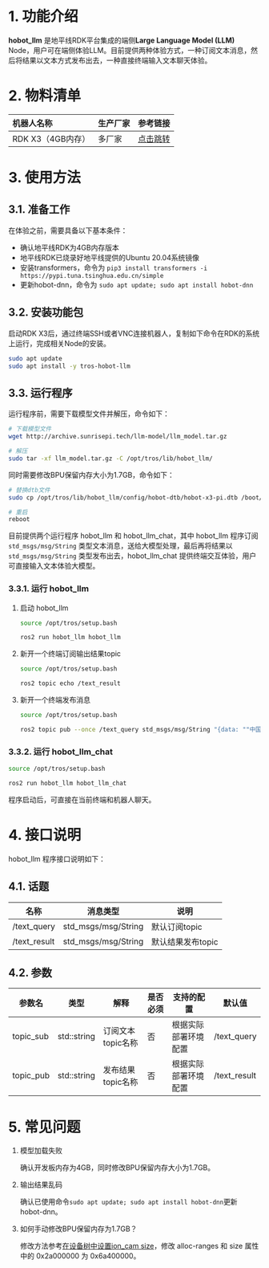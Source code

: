 # 1. 功能介绍

**hobot_llm** 是地平线RDK平台集成的端侧**Large Language Model (LLM)** Node，用户可在端侧体验LLM。目前提供两种体验方式，一种订阅文本消息，然后将结果以文本方式发布出去，一种直接终端输入文本聊天体验。

# 2. 物料清单

| 机器人名称        | 生产厂家 | 参考链接                                       |
| :---------------- | -------- | ---------------------------------------------- |
| RDK X3（4GB内存） | 多厂家   | [点击跳转](https://developer.horizon.cc/rdkx3) |

# 3. 使用方法

## 3.1. 准备工作

在体验之前，需要具备以下基本条件：

- 确认地平线RDK为4GB内存版本
- 地平线RDK已烧录好地平线提供的Ubuntu 20.04系统镜像
- 安装transformers，命令为 `pip3 install transformers -i https://pypi.tuna.tsinghua.edu.cn/simple`
- 更新hobot-dnn，命令为 `sudo apt update; sudo apt install hobot-dnn`

## 3.2. 安装功能包

启动RDK X3后，通过终端SSH或者VNC连接机器人，复制如下命令在RDK的系统上运行，完成相关Node的安装。

```bash
sudo apt update
sudo apt install -y tros-hobot-llm
```

## 3.3. 运行程序

运行程序前，需要下载模型文件并解压，命令如下：

```bash
# 下载模型文件
wget http://archive.sunrisepi.tech/llm-model/llm_model.tar.gz

# 解压
sudo tar -xf llm_model.tar.gz -C /opt/tros/lib/hobot_llm/
```

同时需要修改BPU保留内存大小为1.7GB，命令如下：

```bash
# 替换dtb文件
sudo cp /opt/tros/lib/hobot_llm/config/hobot-dtb/hobot-x3-pi.dtb /boot/hobot/

# 重启
reboot
```

目前提供两个运行程序 hobot_llm 和 hobot_llm_chat，其中 hobot_llm 程序订阅 `std_msgs/msg/String` 类型文本消息，送给大模型处理，最后再将结果以 `std_msgs/msg/String` 类型发布出去，hobot_llm_chat 提供终端交互体验，用户可直接输入文本体验大模型。

### 3.3.1. 运行 hobot_llm

1. 启动 hobot_llm

    ```bash
    source /opt/tros/setup.bash

    ros2 run hobot_llm hobot_llm
    ```

2. 新开一个终端订阅输出结果topic

    ```bash
    source /opt/tros/setup.bash

    ros2 topic echo /text_result
    ```

3. 新开一个终端发布消息

    ```bash
    source /opt/tros/setup.bash

    ros2 topic pub --once /text_query std_msgs/msg/String "{data: ""中国的首都是哪里""}"
    ```

### 3.3.2. 运行 hobot_llm_chat

```bash
source /opt/tros/setup.bash

ros2 run hobot_llm hobot_llm_chat
```

程序启动后，可直接在当前终端和机器人聊天。

# 4. 接口说明

hobot_llm 程序接口说明如下：

## 4.1. 话题

| 名称        | 消息类型            | 说明              |
| ----------- | ------------------- | ----------------- |
| /text_query | std_msgs/msg/String | 默认订阅topic     |
| /text_result  | std_msgs/msg/String | 默认结果发布topic |

## 4.2. 参数

| 参数名    | 类型        | 解释              | 是否必须 | 支持的配置           | 默认值       |
| --------- | ----------- | ----------------- | -------- | -------------------- | ------------ |
| topic_sub | std::string | 订阅文本topic名称 | 否       | 根据实际部署环境配置 | /text_query  |
| topic_pub | std::string | 发布结果topic名称 | 否       | 根据实际部署环境配置 | /text_result |

# 5. 常见问题

1. 模型加载失败

    确认开发板内存为4GB，同时修改BPU保留内存大小为1.7GB。

2. 输出结果乱码

   确认已使用命令`sudo apt update; sudo apt install hobot-dnn`更新 hobot-dnn。

3. 如何手动修改BPU保留内存为1.7GB？

   修改方法参考[在设备树中设置ion_cam size](https://developer.horizon.ai/api/v1/fileData/documents_rdk/system_software_development/driver_develop_guide/18-Memory_Managment_zh_CN.html#ion-cam-size)，修改 alloc-ranges 和 size 属性中的 0x2a000000 为 0x6a400000。
